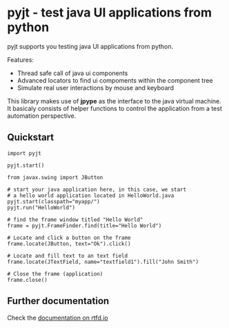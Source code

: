 # pyjt - test java UI applications from python

pyjt supports you testing java UI applications from python.

Features:

-   Thread safe call of java ui components
-   Advanced locators to find ui compoments within the component tree
-   Simulate real user interactions by mouse and keyboard

This library makes use of **jpype** as the interface to the java
virtual machine. It basicaly consists of helper functions to
control the application from a test automation perspective.

## Quickstart

    import pyjt

    pyjt.start()
    
    from javax.swing import JButton

    # start your java application here, in this case, we start
    # a hello world application located in HelloWorld.java
    pyjt.start(classpath="myapp/")
    pyjt.run("HelloWorld")

    # find the frame window titled "Hello World"
    frame = pyjt.FrameFinder.find(title="Hello World")

    # Locate and click a button on the frame
    frame.locate(JButton, text="Ok").click()

    # Locate and fill text to an text field
    frame.locate(JTextField, name="textfield1").fill("John Smith")

    # Close the frame (application)
    frame.close()

## Further documentation

Check the [documentation on rtfd.io](https://pyjt.readthedocs.io/en/latest/)
